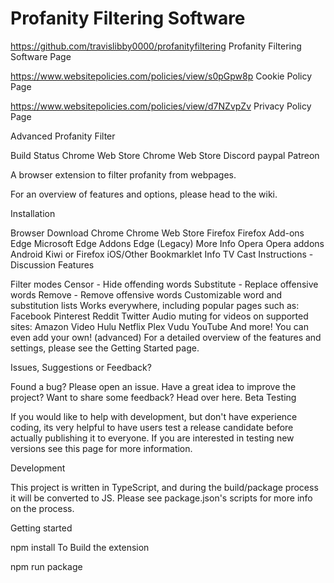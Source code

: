 # Profanity Filtering Software
https://github.com/travislibby0000/profanityfiltering Profanity Filtering Software Page

https://www.websitepolicies.com/policies/view/s0pGpw8p Cookie Policy Page


https://www.websitepolicies.com/policies/view/d7NZvpZv Privacy Policy Page

Advanced Profanity Filter

Build Status Chrome Web Store Chrome Web Store Discord paypal Patreon

A browser extension to filter profanity from webpages.

For an overview of features and options, please head to the wiki.

Installation

Browser	Download
Chrome	Chrome Web Store
Firefox	Firefox Add-ons
Edge	Microsoft Edge Addons
Edge (Legacy)	More Info
Opera	Opera addons
Android	Kiwi or Firefox
iOS/Other	Bookmarklet Info
TV Cast	Instructions - Discussion
Features

Filter modes
Censor - Hide offending words
Substitute - Replace offensive words
Remove - Remove offensive words
Customizable word and substitution lists
Works everywhere, including popular pages such as:
Facebook
Pinterest
Reddit
Twitter
Audio muting for videos on supported sites:
Amazon Video
Hulu
Netflix
Plex
Vudu
YouTube
And more! You can even add your own! (advanced)
For a detailed overview of the features and settings, please see the Getting Started page.

Issues, Suggestions or Feedback?

Found a bug? Please open an issue.
Have a great idea to improve the project? Want to share some feedback? Head over here.
Beta Testing

If you would like to help with development, but don't have experience coding, its very helpful to have users test a release candidate before actually publishing it to everyone. If you are interested in testing new versions see this page for more information.

Development

This project is written in TypeScript, and during the build/package process it will be converted to JS. Please see package.json's scripts for more info on the process.

Getting started

npm install
To Build the extension

npm run package
